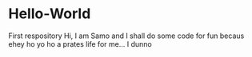 # Hello-World
First respository
Hi, I am Samo and I shall do some code for fun becaus ehey ho yo ho a prates life for me... I dunno
